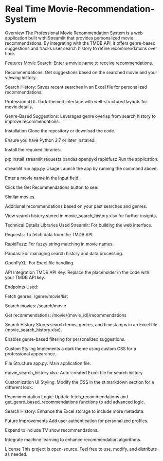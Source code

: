 # Real Time Movie-Recommendation-System
Overview
The Professional Movie Recommendation System is a web application built with Streamlit that provides personalized movie recommendations. By integrating with the TMDB API, it offers genre-based suggestions and tracks user search history to refine recommendations over time.

Features
Movie Search: Enter a movie name to receive recommendations.

Recommendations: Get suggestions based on the searched movie and your viewing history.

Search History: Saves recent searches in an Excel file for personalized recommendations.

Professional UI: Dark-themed interface with well-structured layouts for movie details.

Genre-Based Suggestions: Leverages genre overlap from search history to improve recommendations.

Installation
Clone the repository or download the code.

Ensure you have Python 3.7 or later installed.

Install the required libraries:

pip install streamlit requests pandas openpyxl rapidfuzz
Run the application:

streamlit run app.py
Usage
Launch the app by running the command above.

Enter a movie name in the input field.

Click the Get Recommendations button to see:

Similar movies.

Additional recommendations based on your past searches and genres.

View search history stored in movie_search_history.xlsx for further insights.

Technical Details
Libraries Used
Streamlit: For building the web interface.

Requests: To fetch data from the TMDB API.

RapidFuzz: For fuzzy string matching in movie names.

Pandas: For managing search history and data processing.

OpenPyXL: For Excel file handling.

API Integration
TMDB API Key: Replace the placeholder in the code with your TMDB API key.

Endpoints Used:

Fetch genres: /genre/movie/list

Search movies: /search/movie

Get recommendations: /movie/{movie_id}/recommendations

Search History
Stores search terms, genres, and timestamps in an Excel file (movie_search_history.xlsx).

Enables genre-based filtering for personalized suggestions.

Custom Styling
Implements a dark theme using custom CSS for a professional appearance.

File Structure
app.py: Main application file.

movie_search_history.xlsx: Auto-created Excel file for search history.

Customization
UI Styling: Modify the CSS in the st.markdown section for a different look.

Recommendation Logic: Update fetch_recommendations and get_genre_based_recommendations functions to add advanced logic.

Search History: Enhance the Excel storage to include more metadata.

Future Improvements
Add user authentication for personalized profiles.

Expand to include TV show recommendations.

Integrate machine learning to enhance recommendation algorithms.

License
This project is open-source. Feel free to use, modify, and distribute as needed.
